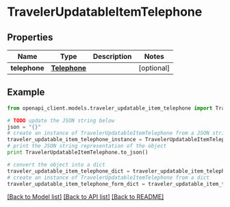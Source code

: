 # TravelerUpdatableItemTelephone


## Properties
Name | Type | Description | Notes
------------ | ------------- | ------------- | -------------
**telephone** | [**Telephone**](Telephone.md) |  | [optional] 

## Example

```python
from openapi_client.models.traveler_updatable_item_telephone import TravelerUpdatableItemTelephone

# TODO update the JSON string below
json = "{}"
# create an instance of TravelerUpdatableItemTelephone from a JSON string
traveler_updatable_item_telephone_instance = TravelerUpdatableItemTelephone.from_json(json)
# print the JSON string representation of the object
print TravelerUpdatableItemTelephone.to_json()

# convert the object into a dict
traveler_updatable_item_telephone_dict = traveler_updatable_item_telephone_instance.to_dict()
# create an instance of TravelerUpdatableItemTelephone from a dict
traveler_updatable_item_telephone_form_dict = traveler_updatable_item_telephone.from_dict(traveler_updatable_item_telephone_dict)
```
[[Back to Model list]](../README.md#documentation-for-models) [[Back to API list]](../README.md#documentation-for-api-endpoints) [[Back to README]](../README.md)


